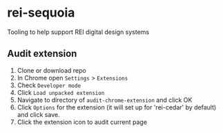 # rei-sequoia
Tooling to help support REI digital design systems

## Audit extension
1. Clone or download repo
2. In Chrome open `Settings` > `Extensions`
3. Check `Developer mode`
4. Click `Load unpacked extension`
5. Navigate to directory of `audit-chrome-extension` and click OK
7. Click `Options` for the extension (it will set up for 'rei-cedar' by default) and click save.
8. Click the extension icon to audit current page